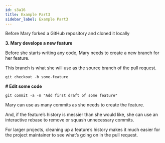 ```yaml
---
id: s3a16
title: Example Part3
sidebar_label: Example Part3
---
```



Before Mary forked a GitHub repository and cloned it locally

**3. Mary develops a new feature**


Before she starts writing any code, Mary needs to create a new branch for her feature.

This branch is what she will use as the source branch of the pull request.

`git checkout -b some-feature`

**# Edit some code**

`git commit -a -m "Add first draft of some feature"`

Mary can use as many commits as she needs to create the feature.

And, if the feature’s history is messier than she would like, she can use an interactive rebase to remove or squash unnecessary commits.

For larger projects, cleaning up a feature’s history makes it much easier for the project maintainer to see what’s going on in the pull request.
